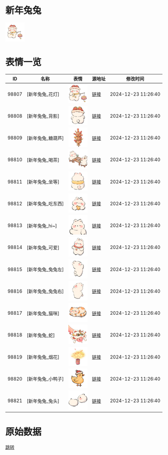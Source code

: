 # 新年兔兔

<img src="./cover.png" height="60" alt="cover" />

# 表情一览

|ID|名称|表情|源地址|修改时间|
|----|----|----|----|----|
|98807|[新年兔兔_花灯]|<img src="./pic/098807_%5B新年兔兔_花灯%5D.png" height="60" alt="花灯"/>|[链接](https://i0.hdslb.com/bfs/garb/1498b32050bb852729181e4b70978e6daa25b11a.png)|2024-12-23 11:26:40|
|98808|[新年兔兔_背影]|<img src="./pic/098808_%5B新年兔兔_背影%5D.png" height="60" alt="背影"/>|[链接](https://i0.hdslb.com/bfs/garb/cf1ef8a4fbfc509f0b82b402a4e35bc1b2d11f4f.png)|2024-12-23 11:26:40|
|98809|[新年兔兔_糖葫芦]|<img src="./pic/098809_%5B新年兔兔_糖葫芦%5D.png" height="60" alt="糖葫芦"/>|[链接](https://i0.hdslb.com/bfs/garb/07ed69da9bb2a1aa36fa919b680a217009657a16.png)|2024-12-23 11:26:40|
|98810|[新年兔兔_喝茶]|<img src="./pic/098810_%5B新年兔兔_喝茶%5D.png" height="60" alt="喝茶"/>|[链接](https://i0.hdslb.com/bfs/garb/bf2196ec49e0df2abc1268de25fc2a37da921d84.png)|2024-12-23 11:26:40|
|98811|[新年兔兔_坐等]|<img src="./pic/098811_%5B新年兔兔_坐等%5D.png" height="60" alt="坐等"/>|[链接](https://i0.hdslb.com/bfs/garb/e48bef4b629f5e28777436b185ce0c678a78385d.png)|2024-12-23 11:26:40|
|98812|[新年兔兔_吃东西]|<img src="./pic/098812_%5B新年兔兔_吃东西%5D.png" height="60" alt="吃东西"/>|[链接](https://i0.hdslb.com/bfs/garb/fcdb85545468b4f00e3a7d9e99bc38acc2600dc0.png)|2024-12-23 11:26:40|
|98813|[新年兔兔_hi~]|<img src="./pic/098813_%5B新年兔兔_hi~%5D.png" height="60" alt="hi~"/>|[链接](https://i0.hdslb.com/bfs/garb/8d51c81aa5959f7ad6510137760fe22061d4dd68.png)|2024-12-23 11:26:40|
|98814|[新年兔兔_可爱]|<img src="./pic/098814_%5B新年兔兔_可爱%5D.png" height="60" alt="可爱"/>|[链接](https://i0.hdslb.com/bfs/garb/a0fb7fd3d9fa5ff72c9c11f0a119cec0a56b70a1.png)|2024-12-23 11:26:40|
|98815|[新年兔兔_兔兔左]|<img src="./pic/098815_%5B新年兔兔_兔兔左%5D.png" height="60" alt="兔兔左"/>|[链接](https://i0.hdslb.com/bfs/garb/7a1e1e2332e5fda7c7d5c29ae000b97c71ec570d.png)|2024-12-23 11:26:40|
|98816|[新年兔兔_兔兔右]|<img src="./pic/098816_%5B新年兔兔_兔兔右%5D.png" height="60" alt="兔兔右"/>|[链接](https://i0.hdslb.com/bfs/garb/98fd18a3ab534ae6db113a4ca6958f95f997c733.png)|2024-12-23 11:26:40|
|98817|[新年兔兔_猫咪]|<img src="./pic/098817_%5B新年兔兔_猫咪%5D.png" height="60" alt="猫咪"/>|[链接](https://i0.hdslb.com/bfs/garb/42a0d6bc291631c306042841ff8bc7391240ede7.png)|2024-12-23 11:26:40|
|98818|[新年兔兔_蛇]|<img src="./pic/098818_%5B新年兔兔_蛇%5D.png" height="60" alt="蛇"/>|[链接](https://i0.hdslb.com/bfs/garb/76d450ba3afafd43974985324084ee904fbd08b8.png)|2024-12-23 11:26:40|
|98819|[新年兔兔_烟花]|<img src="./pic/098819_%5B新年兔兔_烟花%5D.png" height="60" alt="烟花"/>|[链接](https://i0.hdslb.com/bfs/garb/6a2f57e55f8e39842e04b8450cf2849f998481b5.png)|2024-12-23 11:26:40|
|98820|[新年兔兔_小鸭子]|<img src="./pic/098820_%5B新年兔兔_小鸭子%5D.png" height="60" alt="小鸭子"/>|[链接](https://i0.hdslb.com/bfs/garb/93ed8ce8e720084f9a28f7878b50085d2944e92d.png)|2024-12-23 11:26:40|
|98821|[新年兔兔_兔头]|<img src="./pic/098821_%5B新年兔兔_兔头%5D.png" height="60" alt="兔头"/>|[链接](https://i0.hdslb.com/bfs/garb/1df77b62d7bb11442975cf01e5aa14b3077129f8.png)|2024-12-23 11:26:40|

# 原始数据

[跳转](./raw.json)

